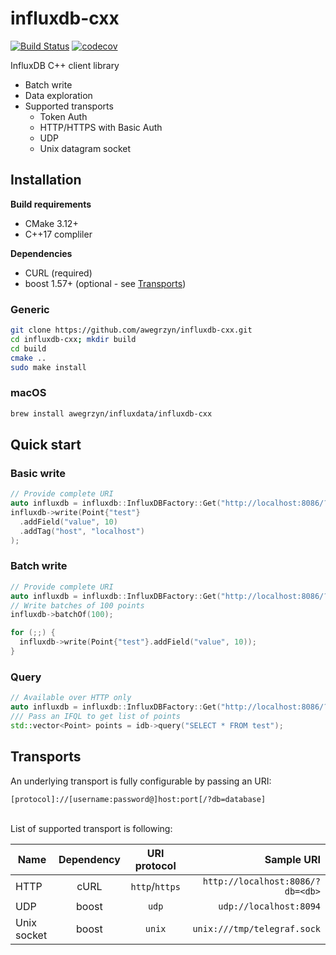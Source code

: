 # influxdb-cxx

[![Build Status](https://travis-ci.com/awegrzyn/influxdb-cxx.svg?branch=master)](https://travis-ci.com/awegrzyn/influxdb-cxx)
[![codecov](https://codecov.io/gh/awegrzyn/influxdb-cxx/branch/master/graph/badge.svg)](https://codecov.io/gh/awegrzyn/influxdb-cxx)


InfluxDB C++ client library
 - Batch write
 - Data exploration
 - Supported transports
   - Token Auth 
   - HTTP/HTTPS with Basic Auth
   - UDP
   - Unix datagram socket


## Installation

 __Build requirements__
 - CMake 3.12+
 - C++17 compliler

__Dependencies__
 - CURL (required)
 - boost 1.57+ (optional - see [Transports](#transports))

### Generic
 ```bash
git clone https://github.com/awegrzyn/influxdb-cxx.git
cd influxdb-cxx; mkdir build
cd build
cmake ..
sudo make install
 ```

### macOS
```bash
brew install awegrzyn/influxdata/influxdb-cxx
```

## Quick start

### Basic write

```cpp
// Provide complete URI
auto influxdb = influxdb::InfluxDBFactory::Get("http://localhost:8086/?db=test");
influxdb->write(Point{"test"}
  .addField("value", 10)
  .addTag("host", "localhost")
);
```

### Batch write

```cpp
// Provide complete URI
auto influxdb = influxdb::InfluxDBFactory::Get("http://localhost:8086/?db=test");
// Write batches of 100 points
influxdb->batchOf(100);

for (;;) {
  influxdb->write(Point{"test"}.addField("value", 10));
}
```

### Query

```cpp
// Available over HTTP only
auto influxdb = influxdb::InfluxDBFactory::Get("http://localhost:8086/?db=test");
/// Pass an IFQL to get list of points
std::vector<Point> points = idb->query("SELECT * FROM test");
```

## Transports

An underlying transport is fully configurable by passing an URI:
```
[protocol]://[username:password@]host:port[/?db=database]
```
<br>
List of supported transport is following:

| Name        | Dependency  | URI protocol   | Sample URI                            |
| ----------- |:-----------:|:--------------:| -------------------------------------:|
| HTTP        | cURL        | `http`/`https` | `http://localhost:8086/?db=<db>`      |
| UDP         | boost       | `udp`          | `udp://localhost:8094`                |
| Unix socket | boost       | `unix`         | `unix:///tmp/telegraf.sock`           |

